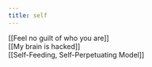 ```yaml
---
title: self
---
```


[[Feel no guilt of who you are]]  
[[My brain is hacked]]  
[[Self-Feeding, Self-Perpetuating Model]]